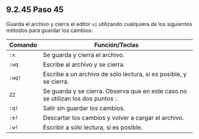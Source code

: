 ## 9.2.45 Paso 45
Guarda el archivo y cierra el editor `vi` utilizando cualquiera de los siguientes métodos para guardar los cambios:

Comando |	Función/Teclas
-|-
`:x`	|Se guarda y cierra el archivo.
`:wq`	|Escribe al archivo y se cierra.
`:wq!`	|Escribe a un archivo de sólo lectura, si es posible, y se cierra.
`ZZ`	|Se guarda y se cierra. Observa que en este caso no se utilizan los dos puntos :.
`:q!`	|Salir sin guardar los cambios.
`:e!`	|	Descartar los cambios y volver a cargar el archivo.
`:w!`	|Escribir a sólo lectura, si es posible.
